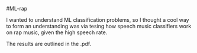 #ML-rap

I wanted to understand ML classification problems, so I thought a cool way to form an understanding was via tesing how speech music classifiers work on rap music, given the high speech rate. 

The results are outlined in the .pdf.


